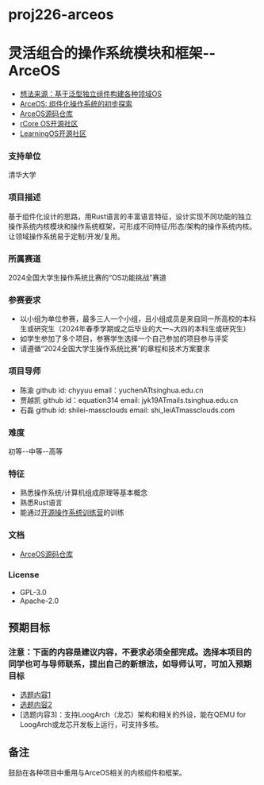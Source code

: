 # proj226-arceos
# 灵活组合的操作系统模块和框架--ArceOS
- [想法来源：基于泛型独立组件构建各种领域OS](https://github.com/chyyuu/thoughts/blob/main/tangram-oskits.md)
- [ArceOS: 组件化操作系统的初步探索](https://learningos.github.io/os-lectures/oslabs/biglabs.html#2)
- [ArceOS源码仓库](https://github.com/rcore-os/arceos)
- [rCore OS开源社区](https://github.com/rcore-os/)
- [LearningOS开源社区](https://github.com/learningos)

### 支持单位 
清华大学

### 项目描述
基于组件化设计的思路，用Rust语言的丰富语言特征，设计实现不同功能的独立操作系统内核模块和操作系统框架，可形成不同特征/形态/架构的操作系统内核。让领域操作系统易于定制/开发/复用。

### 所属赛道
2024全国大学生操作系统比赛的“OS功能挑战”赛道

### 参赛要求

- 以小组为单位参赛，最多三人一个小组，且小组成员是来自同一所高校的本科生或研究生（2024年春季学期或之后毕业的大一~大四的本科生或研究生）
- 如学生参加了多个项目，参赛学生选择一个自己参加的项目参与评奖
- 请遵循“2024全国大学生操作系统比赛”的章程和技术方案要求

### 项目导师

- 陈渝 github id: chyyuu   email：yuchenATtsinghua.edu.cn
- 贾越凯 github id：equation314 email: jyk19ATmails.tsinghua.edu.cn
- 石磊 github id: shilei-massclouds email: shi_leiATmassclouds.com

### 难度

初等--中等--高等

### 特征

- 熟悉操作系统/计算机组成原理等基本概念
- 熟悉Rust语言
- 能通过[开源操作系统训练营](https://github.com/learningos)的训练



### 文档

- [ArceOS源码仓库](https://github.com/rcore-os/arceos)

### License

- GPL-3.0 
- Apache-2.0



## 预期目标

### 注意：下面的内容是建议内容，不要求必须全部完成。选择本项目的同学也可与导师联系，提出自己的新想法，如导师认可，可加入预期目标

- [选题内容1](https://learningos.github.io/os-lectures/oslabs/biglabs.html#15)
- [选题内容2](https://learningos.github.io/os-lectures/oslabs/biglabs.html#16)
- [选题内容3]：支持LoogArch（龙芯）架构和相关的外设，能在QEMU for LoogArch或龙芯开发板上运行，可支持多核。

## 备注

鼓励在各种项目中重用与ArceOS相关的内核组件和框架。
